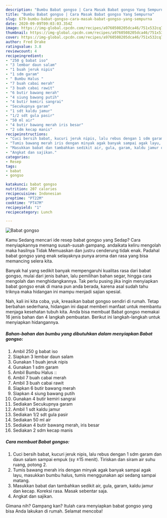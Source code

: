 ```yaml
---
description: "Bumbu Babat gongso | Cara Masak Babat gongso Yang Sempurna"
title: "Bumbu Babat gongso | Cara Masak Babat gongso Yang Sempurna"
slug: 679-bumbu-babat-gongso-cara-masak-babat-gongso-yang-sempurna
date: 2020-09-09T09:03:03.354Z
image: https://img-global.cpcdn.com/recipes/a9760508205dca46/751x532cq70/babat-gongso-foto-resep-utama.jpg
thumbnail: https://img-global.cpcdn.com/recipes/a9760508205dca46/751x532cq70/babat-gongso-foto-resep-utama.jpg
cover: https://img-global.cpcdn.com/recipes/a9760508205dca46/751x532cq70/babat-gongso-foto-resep-utama.jpg
author: Fred Drake
ratingvalue: 3.8
reviewcount: 4
recipeingredient:
- "250 g babat iso"
- "3 lembar daun salam"
- "1 buah jeruk nipis"
- "1 sdm garam"
- " Bumbu Halus "
- "7 buah cabai merah"
- "3 buah cabai rawit"
- "6 butir bawang merah"
- "4 siung bawang putih"
- "4 butir kemiri sangrai"
- "Secukupnya garam"
- "1 sdt kaldu jamur"
- "1/2 sdt gula pasir"
- "50 ml air"
- "4 butir bawang merah iris besar"
- "2 sdm kecap manis"
recipeinstructions:
- "Cuci bersih babat, kucuri jeruk nipis, lalu rebus dengan 1 sdm garam dan daun salam sampai empuk (sy ±15 menit). Tiriskan dan siram air suhu ruang, potong 2."
- "Tumis bawang merah iris dengan minyak agak banyak sampai agak layu, masukkan bumbu halus, tumis menggunakan api sedang sampai matang."
- "Masukkan babat dan tambahkan sedikit air, gula, garam, kaldu jamur dan kecap. Koreksi rasa. Masak sebentar saja."
- "Angkat dan sajikan."
categories:
- Resep
tags:
- babat
- gongso

katakunci: babat gongso 
nutrition: 207 calories
recipecuisine: Indonesian
preptime: "PT22M"
cooktime: "PT47M"
recipeyield: "1"
recipecategory: Lunch

---
```



![Babat gongso](https://img-global.cpcdn.com/recipes/a9760508205dca46/751x532cq70/babat-gongso-foto-resep-utama.jpg)

Kamu Sedang mencari ide resep babat gongso yang Sedap? Cara menyiapkannya memang susah-susah gampang. andaikata keliru mengolah maka hasilnya Tidak Memuaskan dan justru cenderung tidak enak. Padahal babat gongso yang enak selayaknya punya aroma dan rasa yang bisa memancing selera kita.

Banyak hal yang sedikit banyak mempengaruhi kualitas rasa dari babat gongso, mulai dari jenis bahan, lalu pemilihan bahan segar, hingga cara mengolah dan menghidangkannya. Tak perlu pusing jika ingin menyiapkan babat gongso enak di mana pun anda berada, karena asal sudah tahu triknya maka hidangan ini mampu menjadi sajian spesial.




Nah, kali ini kita coba, yuk, kreasikan babat gongso sendiri di rumah. Tetap berbahan sederhana, hidangan ini dapat memberi manfaat untuk membantu menjaga kesehatan tubuh kita. Anda bisa membuat Babat gongso memakai 16 jenis bahan dan 4 langkah pembuatan. Berikut ini langkah-langkah untuk menyiapkan hidangannya.

<!--inarticleads1-->

##### Bahan-bahan dan bumbu yang dibutuhkan dalam menyiapkan Babat gongso:

1. Ambil 250 g babat iso
1. Siapkan 3 lembar daun salam
1. Gunakan 1 buah jeruk nipis
1. Gunakan 1 sdm garam
1. Ambil  Bumbu Halus ::
1. Ambil 7 buah cabai merah
1. Ambil 3 buah cabai rawit
1. Siapkan 6 butir bawang merah
1. Siapkan 4 siung bawang putih
1. Gunakan 4 butir kemiri sangrai
1. Sediakan Secukupnya garam
1. Ambil 1 sdt kaldu jamur
1. Sediakan 1/2 sdt gula pasir
1. Sediakan 50 ml air
1. Sediakan 4 butir bawang merah, iris besar
1. Sediakan 2 sdm kecap manis




<!--inarticleads2-->

##### Cara membuat Babat gongso:

1. Cuci bersih babat, kucuri jeruk nipis, lalu rebus dengan 1 sdm garam dan daun salam sampai empuk (sy ±15 menit). Tiriskan dan siram air suhu ruang, potong 2.
1. Tumis bawang merah iris dengan minyak agak banyak sampai agak layu, masukkan bumbu halus, tumis menggunakan api sedang sampai matang.
1. Masukkan babat dan tambahkan sedikit air, gula, garam, kaldu jamur dan kecap. Koreksi rasa. Masak sebentar saja.
1. Angkat dan sajikan.




Gimana nih? Gampang kan? Itulah cara menyiapkan babat gongso yang bisa Anda lakukan di rumah. Selamat mencoba!
